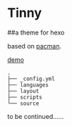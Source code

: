 Tinny
=====

##a theme for hexo 

based on [pacman](https://github.com/A-limon/pacman).

[demo](http://zhanglun.github.io/)


    .
    ├── _config.yml
    ├── languages
    ├── layout
    ├── scripts
    └── source

to be continued……


